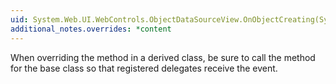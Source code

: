```yaml
---
uid: System.Web.UI.WebControls.ObjectDataSourceView.OnObjectCreating(System.Web.UI.WebControls.ObjectDataSourceEventArgs)
additional_notes.overrides: *content
---
```


<p>When overriding the <xref href="System.Web.UI.WebControls.ObjectDataSourceView.OnObjectCreating(System.Web.UI.WebControls.ObjectDataSourceEventArgs)"></xref> method in a derived class, be sure to call the <xref href="System.Web.UI.WebControls.ObjectDataSourceView.OnObjectCreating(System.Web.UI.WebControls.ObjectDataSourceEventArgs)"></xref> method for the base class so that registered delegates receive the event.</p>


